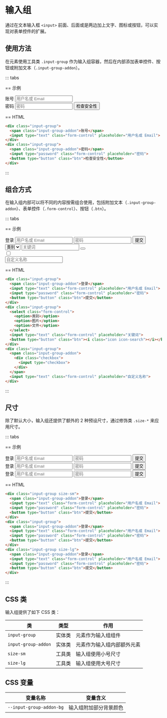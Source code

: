 # 输入组

通过在文本输入框 `<input>` 前面、后面或是两边加上文字、图标或按钮，可以实现对表单控件的扩展。

## 使用方法

在元素使用工具类 `.input-group` 作为输入组容器，然后在内部添加表单控件、按钮或附加文本（`.input-group-addon`）。

::: tabs

== 示例

<Example class="col gap-4">
  <div class="input-group">
    <span class="input-group-addon">账号</span>
    <input type="text" class="form-control" placeholder="用户名或 Email">
  </div>
  <div class="input-group">
    <span class="input-group-addon">密码</span>
    <input type="password" class="form-control" placeholder="密码">
    <button type="button" class="btn">检查安全性</button>
  </div>
</Example>

== HTML

```html
<div class="input-group">
  <span class="input-group-addon">账号</span>
  <input type="text" class="form-control" placeholder="用户名或 Email">
</div>
<div class="input-group">
  <span class="input-group-addon">密码</span>
  <input type="password" class="form-control" placeholder="密码">
  <button type="button" class="btn">检查安全性</button>
</div>
```

:::

## 组合方式

在输入组内部可以将不同的内容按需组合使用，包括附加文本（`.input-group-addon`）、表单控件（`.form-control`）、按钮（`.btn`）。

::: tabs

== 示例

<Example class="col gap-4">
  <div class="input-group">
    <span class="input-group-addon">登录</span>
    <input type="text" class="form-control" placeholder="用户名或 Email">
    <input type="password" class="form-control" placeholder="密码">
    <button type="button" class="btn">提交</button>
  </div>
  <div class="input-group">
    <select class="form-control w-20">
      <option>类别</option>
      <option>图片</option>
      <option>文件</option>
    </select>
    <input type="text" class="form-control" placeholder="关键词">
    <button type="button" class="btn"><i class="icon icon-search"></i></button>
  </div>
  <div class="input-group">
    <span class="input-group-addon">
      <div class="checkbox">
        <input type="checkbox">
      </div>
    </span>
    <input type="text" class="form-control" placeholder="自定义名称">
  </div>
</Example>

== HTML

```html
<div class="input-group">
  <span class="input-group-addon">登录</span>
  <input type="text" class="form-control" placeholder="用户名或 Email">
  <input type="password" class="form-control" placeholder="密码">
  <button type="button" class="btn">提交</button>
</div>
<div class="input-group">
  <select class="form-control">
    <option>类别</option>
    <option>图片</option>
    <option>文件</option>
  </select>
  <input type="text" class="form-control" placeholder="关键词">
  <button type="button" class="btn"><i class="icon icon-search"></i></button>
</div>
<div class="input-group">
  <span class="input-group-addon">
    <div class="checkbox">
      <input type="checkbox">
    </div>
  </span>
  <input type="text" class="form-control" placeholder="自定义名称">
</div>
```

:::

## 尺寸

除了默认大小，输入组还提供了额外的 2 种预设尺寸，通过修饰类 `.size-*` 来应用尺寸。

::: tabs

== 示例

<Example class="flex flex-wrap gap-4">
  <div class="input-group size-sm">
    <span class="input-group-addon">登录</span>
    <input type="text" class="form-control" placeholder="用户名或 Email">
    <input type="password" class="form-control" placeholder="密码">
    <button type="button" class="btn">提交</button>
  </div>
  <div class="input-group">
    <span class="input-group-addon">登录</span>
    <input type="text" class="form-control" placeholder="用户名或 Email">
    <input type="password" class="form-control" placeholder="密码">
    <button type="button" class="btn">提交</button>
  </div>
  <div class="input-group size-lg">
    <span class="input-group-addon">登录</span>
    <input type="text" class="form-control" placeholder="用户名或 Email">
    <input type="password" class="form-control" placeholder="密码">
    <button type="button" class="btn">提交</button>
  </div>
</Example>

== HTML

```html
<div class="input-group size-sm">
  <span class="input-group-addon">登录</span>
  <input type="text" class="form-control" placeholder="用户名或 Email">
  <input type="password" class="form-control" placeholder="密码">
  <button type="button" class="btn">提交</button>
</div>
<div class="input-group">
  <span class="input-group-addon">登录</span>
  <input type="text" class="form-control" placeholder="用户名或 Email">
  <input type="password" class="form-control" placeholder="密码">
  <button type="button" class="btn">提交</button>
</div>
<div class="input-group size-lg">
  <span class="input-group-addon">登录</span>
  <input type="text" class="form-control" placeholder="用户名或 Email">
  <input type="password" class="form-control" placeholder="密码">
  <button type="button" class="btn">提交</button>
</div>
```

:::

## CSS 类

输入组提供了如下 CSS 类：

| 类        | 类型           | 作用  |
| ------------- |:-------------:| ----- |
| `input-group`      | 实体类 | 元素作为输入组组件 |
| `input-group-addon`      | 实体类 | 元素作为输入组内部额外元素 |
| `size-sm`      | 工具类      |   输入组使用小号尺寸 |
| `size-lg`      | 工具类      |   输入组使用大号尺寸 |

## CSS 变量

| 变量名称 | 变量含义 |
| -------- | -------- |
| `--input-group-addon-bg`    | 输入组附加部分背景颜色 |
